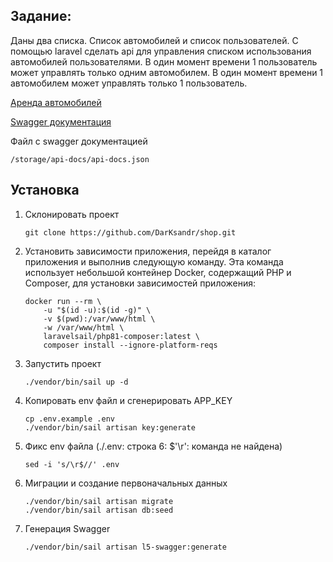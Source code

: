 ## Задание:

Даны два списка. Список автомобилей и список пользователей.
C помощью laravel сделать api для управления списком использования автомобилей пользователями.
В один момент времени 1 пользователь может управлять только одним автомобилем. В один момент времени 1 автомобилем может управлять только 1 пользователь.

[Аренда автомобилей](http://localhost/rent)

[Swagger документация](http://localhost/api/documentation)

Файл с swagger документацией
```
/storage/api-docs/api-docs.json
```


## Установка
1. Склонировать проект
   ```
   git clone https://github.com/DarKsandr/shop.git
   ```
2. Установить зависимости приложения, перейдя в каталог приложения и выполнив следующую команду. Эта команда использует небольшой контейнер Docker, содержащий PHP и Composer, для установки зависимостей приложения:

    ```
    docker run --rm \
        -u "$(id -u):$(id -g)" \
        -v $(pwd):/var/www/html \
        -w /var/www/html \
        laravelsail/php81-composer:latest \
        composer install --ignore-platform-reqs
    ```
3. Запустить проект
   ```
   ./vendor/bin/sail up -d
   ```
4. Копировать env файл и сгенерировать APP_KEY
   ```
   cp .env.example .env
   ./vendor/bin/sail artisan key:generate
   ```
5. Фикс env файла (./.env: строка 6: $'\r': команда не найдена)
   ```
   sed -i 's/\r$//' .env
   ```
6. Миграции и создание первоначальных данных
   ```
   ./vendor/bin/sail artisan migrate
   ./vendor/bin/sail artisan db:seed
   ```
7. Генерация Swagger
   ```
   ./vendor/bin/sail artisan l5-swagger:generate
   ```